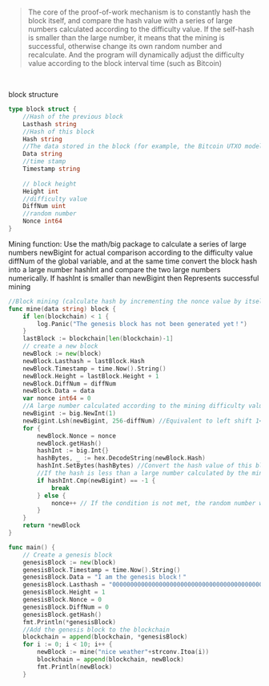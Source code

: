 <br>



>The core of the proof-of-work mechanism is to constantly hash the block itself, and compare the hash value with a series of large numbers calculated according to the difficulty value. If the self-hash is smaller than the large number, it means that the mining is successful, otherwise change its own random number and recalculate. And the program will dynamically adjust the difficulty value according to the block interval time (such as Bitcoin)

<br>

block structure
```go
type block struct {
	//Hash of the previous block
	Lasthash string
	//Hash of this block
	Hash string
	//The data stored in the block (for example, the Bitcoin UTXO model can be used to store transactions here)
	Data string
	//time stamp
	Timestamp string
	
    // block height
	Height int
	//difficulty value
	DiffNum uint
	//random number
	Nonce int64
}
```
Mining function:
Use the math/big package to calculate a series of large numbers newBigint for actual comparison according to the difficulty value diffNum of the global variable, and at the same time convert the block hash into a large number hashInt and compare the two large numbers numerically. If hashInt is smaller than newBigint then Represents successful mining

```go
//Block mining (calculate hash by incrementing the nonce value by itself)
func mine(data string) block {
	if len(blockchain) < 1 {
		log.Panic("The genesis block has not been generated yet！")
	}
	lastBlock := blockchain[len(blockchain)-1]
	// create a new block
	newBlock := new(block)
	newBlock.Lasthash = lastBlock.Hash
	newBlock.Timestamp = time.Now().String()
	newBlock.Height = lastBlock.Height + 1
	newBlock.DiffNum = diffNum
	newBlock.Data = data
	var nonce int64 = 0
	//A large number calculated according to the mining difficulty value
	newBigint := big.NewInt(1)
	newBigint.Lsh(newBigint, 256-diffNum) //Equivalent to left shift 1<<256-diffNum
	for {
		newBlock.Nonce = nonce
		newBlock.getHash()
		hashInt := big.Int{}
		hashBytes, _ := hex.DecodeString(newBlock.Hash)
		hashInt.SetBytes(hashBytes) //Convert the hash value of this block into a string of numbers
		//If the hash is less than a large number calculated by the mining difficulty value, it means that the mining is successful
		if hashInt.Cmp(newBigint) == -1 {
			break
		} else {
			nonce++ // If the condition is not met, the random number will be incremented continuously until the hash value of this block is less than the specified large number
		}
	}
	return *newBlock
}
```

```go
func main() {
	// Create a genesis block
	genesisBlock := new(block)
	genesisBlock.Timestamp = time.Now().String()
	genesisBlock.Data = "I am the genesis block！"
	genesisBlock.Lasthash = "0000000000000000000000000000000000000000000000000000000000000000"
	genesisBlock.Height = 1
	genesisBlock.Nonce = 0
	genesisBlock.DiffNum = 0
	genesisBlock.getHash()
	fmt.Println(*genesisBlock)
	//Add the genesis block to the blockchain
	blockchain = append(blockchain, *genesisBlock)
	for i := 0; i < 10; i++ {
		newBlock := mine("nice weather"+strconv.Itoa(i))
		blockchain = append(blockchain, newBlock)
		fmt.Println(newBlock)
	}
```




